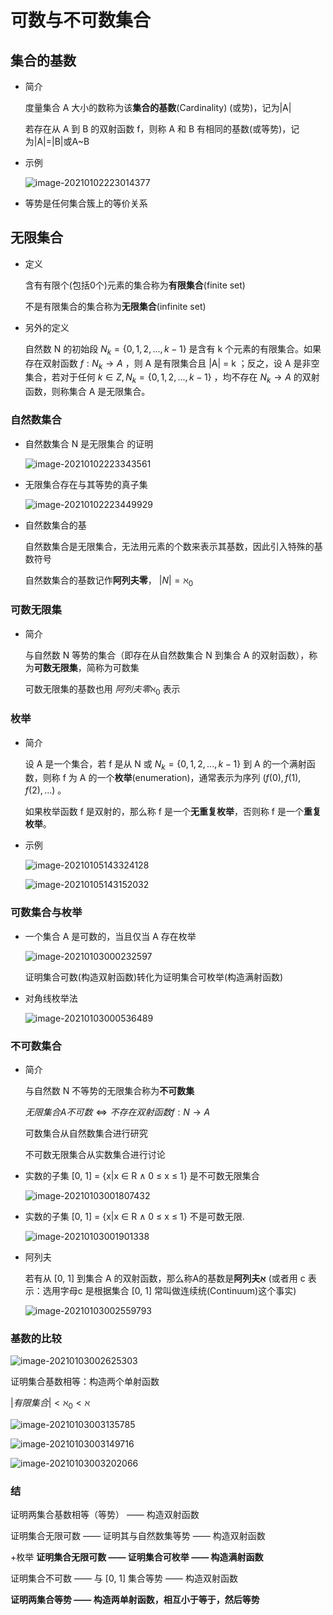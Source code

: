 # 可数与不可数集合

## 集合的基数

- 简介

  度量集合 A 大小的数称为该**集合的基数**(Cardinality) (或势)，记为|A|

  若存在从 A 到 B 的双射函数 f，则称 A 和 B 有相同的基数(或等势)，记为|A|=|B|或A~B

- 示例

  ![image-20210102223014377](https://gitee.com/twilight_h_1184651848/pic-go-img/raw/master/discreteMathematics/functionsAndInfiniteSet/image-20210102223014377.png)

- 等势是任何集合簇上的等价关系

## 无限集合

- 定义

  含有有限个(包括0个)元素的集合称为**有限集合**(finite set)

  不是有限集合的集合称为**无限集合**(infinite set)

- 另外的定义

  自然数 N 的初始段 $N_k = \{0, 1, 2, ... , k-1\}$ 是含有 k 个元素的有限集合。如果存在双射函数 $f: N_k → A$ ，则 A 是有限集合且 |A| = k ；反之，设 A 是非空集合，若对于任何 $k \in Z, N_k = \{0, 1, 2, ... , k-1\}$ ，均不存在 $N_k \to A$ 的双射函数，则称集合 A 是无限集合。

### 自然数集合

- 自然数集合 N 是无限集合 的证明

  ![image-20210102223343561](https://gitee.com/twilight_h_1184651848/pic-go-img/raw/master/discreteMathematics/functionsAndInfiniteSet/image-20210102223343561.png)

- 无限集合存在与其等势的真子集

  ![image-20210102223449929](https://gitee.com/twilight_h_1184651848/pic-go-img/raw/master/discreteMathematics/functionsAndInfiniteSet/image-20210102223449929.png)

- 自然数集合的基

  自然数集合是无限集合，无法用元素的个数来表示其基数，因此引入特殊的基数符号

  自然数集合的基数记作**阿列夫零**， $|N| = \aleph_0$ 

### 可数无限集

- 简介

  与自然数 N 等势的集合（即存在从自然数集合 N 到集合 A 的双射函数），称为**可数无限集**，简称为可数集

  可数无限集的基数也用 $阿列夫零 \aleph_0$ 表示

### 枚举

- 简介

  设 A 是一个集合，若 f 是从 N 或 $N_k = \{0, 1, 2, ... , k-1\}$ 到 A 的一个满射函数，则称 f 为 A 的一个**枚举**(enumeration)，通常表示为序列 $(f(0), f(1), f(2), ...)$ 。

  如果枚举函数 f 是双射的，那么称 f 是一个**无重复枚举**，否则称 f 是一个**重复枚举**。

- 示例

  ![image-20210105143324128](https://gitee.com/twilight_h_1184651848/pic-go-img/raw/master/database/relationalLanguage/20210105143325.png)

  ![image-20210105143152032](https://gitee.com/twilight_h_1184651848/pic-go-img/raw/master/database/relationalLanguage/20210105143154.png)

### 可数集合与枚举

- 一个集合 A 是可数的，当且仅当 A 存在枚举

  ![image-20210103000232597](https://gitee.com/twilight_h_1184651848/pic-go-img/raw/master/discreteMathematics/functionsAndInfiniteSet/image-20210103000232597.png)

  ​	证明集合可数(构造双射函数)转化为证明集合可枚举(构造满射函数)

- 对角线枚举法

  ![image-20210103000536489](https://gitee.com/twilight_h_1184651848/pic-go-img/raw/master/discreteMathematics/functionsAndInfiniteSet/image-20210103000536489.png)

### 不可数集合

- 简介

  与自然数 N 不等势的无限集合称为**不可数集**

  $无限集合A不可数 \Leftrightarrow 不存在双射函数 f: N→A$ 

  可数集合从自然数集合进行研究

  不可数无限集合从实数集合进行讨论

- 实数的子集 [0, 1] = {x|x ∈ R ∧ 0 ≤ x ≤ 1} 是不可数无限集合

  ![image-20210103001807432](https://gitee.com/twilight_h_1184651848/pic-go-img/raw/master/discreteMathematics/functionsAndInfiniteSet/image-20210103001807432.png)

- 实数的子集 [0, 1] = {x|x ∈ R ∧ 0 ≤ x ≤ 1} 不是可数无限.

  ![image-20210103001901338](https://gitee.com/twilight_h_1184651848/pic-go-img/raw/master/discreteMathematics/functionsAndInfiniteSet/image-20210103001901338.png)

- 阿列夫

  若有从 [0, 1] 到集合 A 的双射函数，那么称A的基数是**阿列夫אַ** (或者用 c 表示：选用字母c 是根据集合 [0, 1] 常叫做连续统(Continuum)这个事实)

  ![image-20210103002559793](https://gitee.com/twilight_h_1184651848/pic-go-img/raw/master/discreteMathematics/functionsAndInfiniteSet/image-20210103002559793.png)

### 基数的比较

![image-20210103002625303](https://gitee.com/twilight_h_1184651848/pic-go-img/raw/master/discreteMathematics/functionsAndInfiniteSet/image-20210103002625303.png)

证明集合基数相等：构造两个单射函数

$|有限集合| < \aleph_0 < \aleph$

![image-20210103003135785](https://gitee.com/twilight_h_1184651848/pic-go-img/raw/master/discreteMathematics/functionsAndInfiniteSet/image-20210103003135785.png)

![image-20210103003149716](C:\Users\tzygl\AppData\Roaming\Typora\typora-user-images\image-20210103003149716.png)

![image-20210103003202066](https://gitee.com/twilight_h_1184651848/pic-go-img/raw/master/discreteMathematics/functionsAndInfiniteSet/image-20210103003202066.png)

### 结

证明两集合基数相等（等势） —— 构造双射函数

证明集合无限可数 —— 证明其与自然数集等势 —— 构造双射函数

+枚举 **证明集合无限可数 —— 证明集合可枚举 —— 构造满射函数**

证明集合不可数 —— 与 [0, 1] 集合等势 —— 构造双射函数

**证明两集合等势 —— 构造两单射函数，相互小于等于，然后等势**